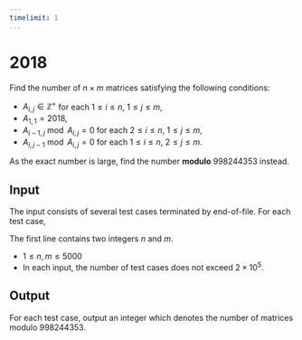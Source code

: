 ```yaml
---
timelimit: 1
...
```


# 2018

Find the number of $n \times m$ matrices satisfying the following conditions:

* $A_{i, j} \in \mathbb{Z}^+$ for each $1 \leq i \leq n$, $1 \leq j \leq m$,
* $A_{1, 1} = 2018$,
* $A_{i - 1, j} \bmod A_{i, j} = 0$ for each $2 \leq i \leq n$, $1 \leq j \leq m$,
* $A_{i, j - 1} \bmod A_{i, j} = 0$ for each $1 \leq i \leq n$, $2 \leq j \leq m$.

As the exact number is large, find the number **modulo** $998244353$ instead.

## Input

The input consists of several test cases terminated by end-of-file. For each test case,

The first line contains two integers $n$ and $m$.

* $1 \leq n, m \leq 5000$
* In each input, the number of test cases does not exceed $2 \times 10^5$.

## Output

For each test case, output an integer which denotes the number of matrices modulo $998244353$.

<!--SAMPLES-->
